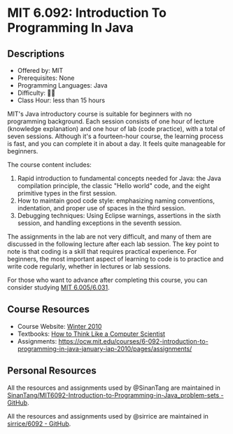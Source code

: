 # MIT 6.092: Introduction To Programming In Java

## Descriptions

- Offered by: MIT
- Prerequisites: None
- Programming Languages: Java
- Difficulty: 🌟🌟
- Class Hour: less than 15 hours

MIT's Java introductory course is suitable for beginners with no programming background. Each session consists of one hour of lecture (knowledge explanation) and one hour of lab (code practice), with a total of seven sessions. Although it's a fourteen-hour course, the learning process is fast, and you can complete it in about a day. It feels quite manageable for beginners.

The course content includes:

1. Rapid introduction to fundamental concepts needed for Java: the Java compilation principle, the classic "Hello world" code, and the eight primitive types in the first session.
2. How to maintain good code style: emphasizing naming conventions, indentation, and proper use of spaces in the third session.
3. Debugging techniques: Using Eclipse warnings, assertions in the sixth session, and handling exceptions in the seventh session.

The assignments in the lab are not very difficult, and many of them are discussed in the following lecture after each lab session. The key point to note is that coding is a skill that requires practical experience. For beginners, the most important aspect of learning to code is to practice and write code regularly, whether in lectures or lab sessions.

For those who want to advance after completing this course, you can consider studying [MIT 6.005/6.031](../../软件工程/6031.en.md).

## Course Resources

- Course Website: [Winter 2010](https://ocw.mit.edu/courses/6-092-introduction-to-programming-in-java-january-iap-2010/pages/syllabus/)
- Textbooks: [How to Think Like a Computer Scientist](https://greenteapress.com/wp/think-java/)
- Assignments: <https://ocw.mit.edu/courses/6-092-introduction-to-programming-in-java-january-iap-2010/pages/assignments/>

## Personal Resources

All the resources and assignments used by @SinanTang are maintained in [SinanTang/MIT6092-Introduction-to-Programming-in-Java_problem-sets - GitHub](https://github.com/SinanTang/MIT6092-Introduction-to-Programming-in-Java_problem-sets).

All the resources and assignments used by @sirrice are maintained in [sirrice/6092 - GitHub](https://github.com/sirrice/6092).
